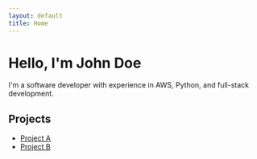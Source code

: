 ```yaml
---
layout: default
title: Home
---
```


# Hello, I'm John Doe

I'm a software developer with experience in AWS, Python, and full-stack development.

## Projects
- [Project A](https://github.com/yourusername/project-a)
- [Project B](https://github.com/yourusername/project-b)
